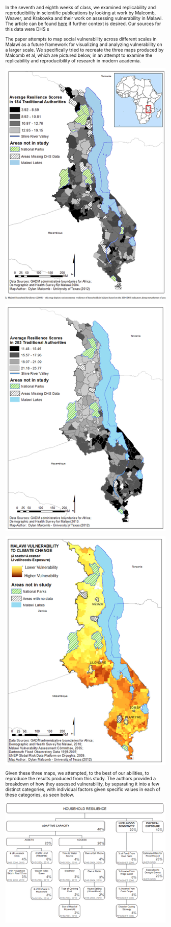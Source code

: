 In the seventh and eighth weeks of class, we examined replicability and reproducibility in scientific publications by looking at work by Malcomb, Weaver, and Krakowka and their work on assessing vulnerability in Malawi.  The article can be found [here](https://reader.elsevier.com/reader/sd/pii/S0143622814000058?token=078A0ACAE18D01995A67473D93E5DC36A07C5779021CF903B8334CF1D7C8EAD9277467C394E80035D5AD73BF0FD401F0) if further context is desired. Our sources for this data were DHS s 


The paper attempts to map social vulnerability across different scales in Malawi as a future framework for visualizing and analyzing vulnerability on a larger scale.  We specifically tried to recreate the three maps produced by Malcomb et al, which are pictured below, in an attempt to examine the replicability and reproducibility of research in modern academia.  


![map1](malawi3.png)

![map2](malawi2.png)

![map3](malawi1.png)

Given these three maps, we attempted, to the best of our abilities, to reproduce the results produced from this study.  The authors provided a breakdown of how they assessed vulnerability, by separating it into a few distinct categories, with individual factors given specific values in each of these categories, as seen below.

![weighting](measures.png)
